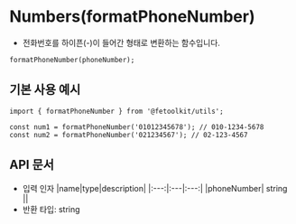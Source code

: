 # Numbers(formatPhoneNumber)

- 전화번호를 하이픈(-)이 들어간 형태로 변환하는 함수입니다.

```tsx
formatPhoneNumber(phoneNumber);
```

## 기본 사용 예시

```tsx
import { formatPhoneNumber } from '@fetoolkit/utils';

const num1 = formatPhoneNumber('01012345678'); // 010-1234-5678
const num2 = formatPhoneNumber('021234567'); // 02-123-4567
```

## API 문서

- 입력 인자
  |name|type|description|
  |:---:|:---|:---:|
  |phoneNumber| string ||
- 반환 타입: string
